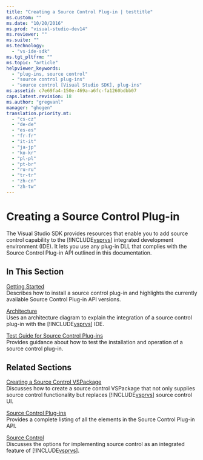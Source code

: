 ```yaml
---
title: "Creating a Source Control Plug-in | testtitle"
ms.custom: ""
ms.date: "10/20/2016"
ms.prod: "visual-studio-dev14"
ms.reviewer: ""
ms.suite: ""
ms.technology: 
  - "vs-ide-sdk"
ms.tgt_pltfrm: ""
ms.topic: "article"
helpviewer_keywords: 
  - "plug-ins, source control"
  - "source control plug-ins"
  - "source control [Visual Studio SDK], plug-ins"
ms.assetid: c7e69fa4-150e-469a-a6fc-fa1260bdbb07
caps.latest.revision: 18
ms.author: "gregvanl"
manager: "ghogen"
translation.priority.mt: 
  - "cs-cz"
  - "de-de"
  - "es-es"
  - "fr-fr"
  - "it-it"
  - "ja-jp"
  - "ko-kr"
  - "pl-pl"
  - "pt-br"
  - "ru-ru"
  - "tr-tr"
  - "zh-cn"
  - "zh-tw"
---
```

# Creating a Source Control Plug-in
The Visual Studio SDK provides resources that enable you to add source control capability to the [!INCLUDE[vsprvs](../code-quality/includes/vsprvs_md.md)] integrated development environment (IDE). It lets you use any plug-in DLL that complies with the Source Control Plug-in API outlined in this documentation.  
  
## In This Section  
 [Getting Started](../extensibility-internals/getting-started-with-source-control-plug-ins.md)  
 Describes how to install a source control plug-in and highlights the currently available Source Control Plug-in API versions.  
  
 [Architecture](../extensibility-internals/source-control-plug-in-architecture.md)  
 Uses an architecture diagram to explain the integration of a source control plug-in with the [!INCLUDE[vsprvs](../code-quality/includes/vsprvs_md.md)] IDE.  
  
 [Test Guide for Source Control Plug-ins](../extensibility-internals/test-guide-for-source-control-plug-ins.md)  
 Provides guidance about how to test the installation and operation of a source control plug-in.  
  
## Related Sections  
 [Creating a Source Control VSPackage](../extensibility-internals/creating-a-source-control-vspackage.md)  
 Discusses how to create a source control VSPackage that not only supplies source control functionality but replaces [!INCLUDE[vsprvs](../code-quality/includes/vsprvs_md.md)] source control UI.  
  
 [Source Control Plug-ins](../extensibility/source-control-plug-ins.md)  
 Provides a complete listing of all the elements in the Source Control Plug-in API.  
  
 [Source Control](../extensibility-internals/source-control.md)  
 Discusses the options for implementing source control as an integrated feature of [!INCLUDE[vsprvs](../code-quality/includes/vsprvs_md.md)].